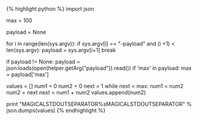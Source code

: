 <div class="python">{% highlight python %}
import json

max = 100

payload = None

for i in range(len(sys.argv)):
    if sys.argv[i] == "-payload" and (i +1) < len(sys.argv):
        payload = sys.argv[i+1]
        break

if payload != None:
    payload = json.loads(open(helper.getArg("payload")).read())
    if 'max' in payload:
        max = payload['max']

values = []
num1 = 0
num2 = 0
next = 1
while next < max:
    num1 = num2
    num2 = next
    next = num1 + num2
    values.append(num2)

print "MAGICALSTDOUTSEPARATOR%sMAGICALSTDOUTSEPARATOR" % json.dumps(values)
{% endhighlight %}
</div>
